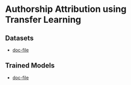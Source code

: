 # Authorship Attribution using Transfer Learning

## Datasets
- [doc-file](https://docs.google.com/document/d/1Tiyx5sRdm5kNb37Srn-UjWGVdzkrplHXOb8PUPd3r3Q/edit?usp=sharing)

## Trained Models
- [doc-file](https://docs.google.com/document/d/1S3pVPXNVy_F5wP_TLKSQuideKx8EesjbBT5XHlItJM0/edit?usp=sharing)
